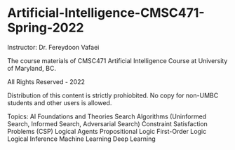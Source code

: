 # Artificial-Intelligence-CMSC471-Spring-2022
Instructor: Dr. Fereydoon Vafaei

The course materials of CMSC471 Artificial Intelligence Course at University of Maryland, BC.

All Rights Reserved - 2022

Distribution of this content is strictly prohiobited. No copy for non-UMBC students and other users is allowed.

Topics:
AI Foundations and Theories
Search Algorithms (Uninformed Search, Informed Search, Adversarial Search)
Constraint Satisfaction Problems (CSP)
Logical Agents
Propositional Logic
First-Order Logic
Logical Inference
Machine Learning
Deep Learning

